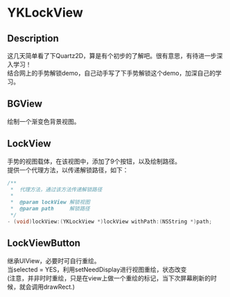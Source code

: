 # YKLockView
## Description
这几天简单看了下Quartz2D，算是有个初步的了解吧。很有意思，有待进一步深入学习！<br>
结合网上的手势解锁demo，自己动手写了下手势解锁这个demo，加深自己的学习。
## BGView
绘制一个渐变色背景视图。
## LockView
手势的视图载体，在该视图中，添加了9个按钮，以及绘制路径。<br>
提供一个代理方法，以传递解锁路径，如下：
```objective-c
/**
 *  代理方法，通过该方法传递解锁路径
 *
 *  @param lockView 解锁视图
 *  @param path     解锁路径
 */
- (void)lockView:(YKLockView *)lockView withPath:(NSString *)path;
```
## LockViewButton
继承UIView，必要时可自行重绘。<br>
当selected = YES，利用setNeedDisplay进行视图重绘，状态改变<br>
(注意，并非时时重绘，只是在view上做一个重绘的标记，当下次屏幕刷新的时候，就会调用drawRect.)
